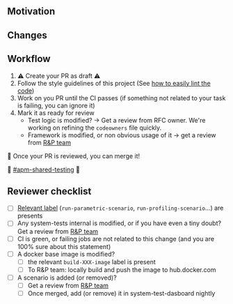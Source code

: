 ## Motivation

<!-- What inspired you to submit this pull request? -->

## Changes

<!-- A brief description of the change being made with this pull request. -->

## Workflow


1. ⚠️ Create your PR as draft ⚠️
2. Follow the style guidelines of this project (See [how to easily lint the code](https://github.com/DataDog/system-tests/blob/main/docs/edit/lint.md))
3. Work on you PR until the CI passes (if something not related to your task is failing, you can ignore it)
4. Mark it as ready for review
    * Test logic is modified? -> Get a review from RFC owner. We're working on refining the `codeowners` file quickly.
    * Framework is modified, or non obvious usage of it -> get a review from [R&P team](https://dd.enterprise.slack.com/archives/C025TJ4RZ8X)

:rocket: Once your PR is reviewed, you can merge it!

🛟 [#apm-shared-testing](https://dd.enterprise.slack.com/archives/C025TJ4RZ8X) 🛟

## Reviewer checklist

* [ ] [Relevant label](https://github.com/DataDog/system-tests/blob/main/docs/CI/labels.md) (`run-parametric-scenario`, `run-profiling-scenario`...) are presents
* [ ] Any system-tests internal is modified, or if you have even a tiny doubt? Get a review from [R&P team](https://dd.enterprise.slack.com/archives/C025TJ4RZ8X)
* [ ] CI is green, or failing jobs are not related to this change (and you are 100% sure about this statement)
* [ ] A docker base image is modified?
    * [ ] the relevant `build-XXX-image` label is present
    * [ ] To R&P team: locally build and push the image to hub.docker.com 
* [ ] A scenario is added (or removed)?
    * [ ] Get a review from [R&P team](https://dd.enterprise.slack.com/archives/C025TJ4RZ8X)
    * [ ] Once merged, add (or remove) it in system-test-dasboard nightly
